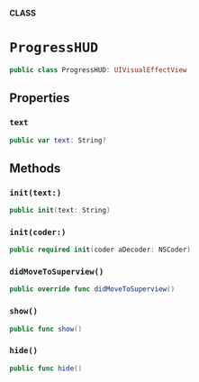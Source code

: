 **CLASS**

# `ProgressHUD`

```swift
public class ProgressHUD: UIVisualEffectView
```

## Properties
### `text`

```swift
public var text: String?
```

## Methods
### `init(text:)`

```swift
public init(text: String)
```

### `init(coder:)`

```swift
public required init(coder aDecoder: NSCoder)
```

### `didMoveToSuperview()`

```swift
public override func didMoveToSuperview()
```

### `show()`

```swift
public func show()
```

### `hide()`

```swift
public func hide()
```
